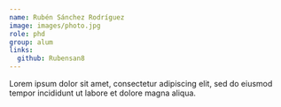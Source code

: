```yaml
---
name: Rubén Sánchez Rodríguez
image: images/photo.jpg
role: phd
group: alum
links:
  github: Rubensan8
---
```

Lorem ipsum dolor sit amet, consectetur adipiscing elit, sed do eiusmod tempor incididunt ut labore et dolore magna aliqua.

